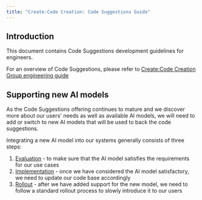```yaml
---
title: "Create:Code Creation: Code Suggestions Guide"
---
```


## Introduction

This document contains Code Suggestions development guidelines for engineers.

For an overview of Code Suggestions, please refer to [Create:Code Creation Group engineering guide](./../engineering_overview.md)

## Supporting new AI models

As the Code Suggestions offering continues to mature and we discover more about our users' needs as well as available AI models,
we will need to add or switch to new AI models that will be used to back the code suggestions.

Integrating a new AI model into our systems generally consists of three steps:

1. [Evaluation](./model_evaluation_guide.md) - to make sure that the AI model satisfies the requirements for our use cases
2. [Implementation](./implementation_guidelines.md) - once we have considered the AI model satisfactory, we need to update our code base accordingly
3. [Rollout](./model_rollout_guide.md) - after we have added support for the new model, we need to follow a standard rollout process to slowly introduce it to our users
